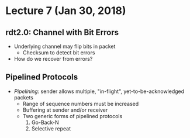 # Lecture 7 (Jan 30, 2018)
## rdt2.0: Channel with Bit Errors
* Underlying channel may flip bits in packet
  * Checksum to detect bit errors
* How do we recover from errors?
## Pipelined Protocols
* *Pipelining*: sender allows multiple, "in-flight", yet-to-be-acknowledged packets
  * Range of sequence numbers must be increased
  * Buffering at sender and/or receiver
  * Two generic forms of pipelined protocols
    1. Go-Back-N
    2. Selective repeat
